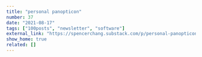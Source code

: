```yaml
---
title: "personal panopticon"
number: 37
date: "2021-08-17"
tags: ["100posts", "newsletter", "software"]
external_link: "https://spencerchang.substack.com/p/personal-panopticon-mini-37100"
show_home: true
related: []
---
```

